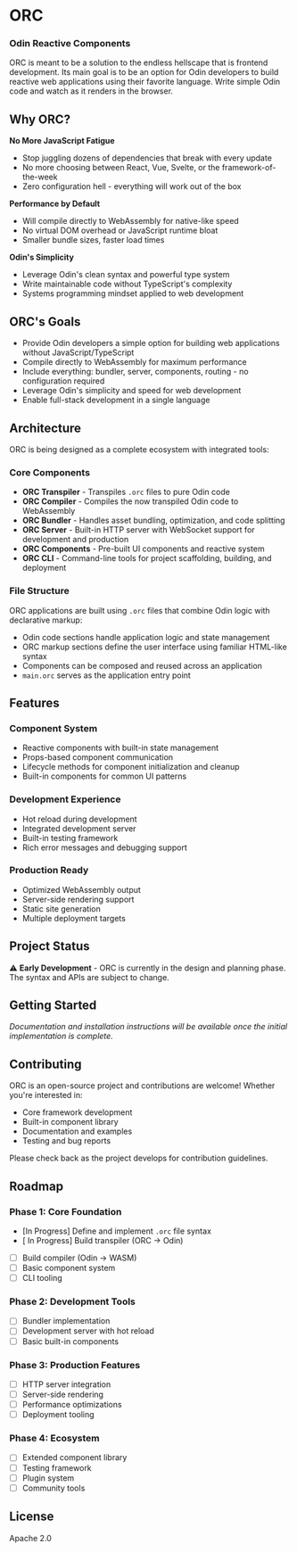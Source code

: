 # ORC
### Odin Reactive Components

ORC is meant to be a solution to the endless hellscape that is frontend development. Its main goal is to be an option for Odin developers to build reactive web applications using their favorite language. Write simple Odin code and watch as it renders in the browser.

## Why ORC?

**No More JavaScript Fatigue**
- Stop juggling dozens of dependencies that break with every update
- No more choosing between React, Vue, Svelte, or the framework-of-the-week
- Zero configuration hell - everything will work out of the box

**Performance by Default**
- Will compile directly to WebAssembly for native-like speed
- No virtual DOM overhead or JavaScript runtime bloat
- Smaller bundle sizes, faster load times

**Odin's Simplicity**
- Leverage Odin's clean syntax and powerful type system
- Write maintainable code without TypeScript's complexity
- Systems programming mindset applied to web development

## ORC's Goals

- Provide Odin developers a simple option for building web applications without JavaScript/TypeScript
- Compile directly to WebAssembly for maximum performance
- Include everything: bundler, server, components, routing - no configuration required
- Leverage Odin's simplicity and speed for web development
- Enable full-stack development in a single language

## Architecture

ORC is being designed as a complete ecosystem with integrated tools:

### Core Components
- **ORC Transpiler** - Transpiles `.orc` files to pure Odin code
- **ORC Compiler** - Compiles the now transpiled Odin code to WebAssembly
- **ORC Bundler** - Handles asset bundling, optimization, and code splitting
- **ORC Server** - Built-in HTTP server with WebSocket support for development and production
- **ORC Components** - Pre-built UI components and reactive system
- **ORC CLI** - Command-line tools for project scaffolding, building, and deployment

### File Structure
ORC applications are built using `.orc` files that combine Odin logic with declarative markup:
- Odin code sections handle application logic and state management
- ORC markup sections define the user interface using familiar HTML-like syntax
- Components can be composed and reused across an application
- `main.orc` serves as the application entry point

## Features

### Component System
- Reactive components with built-in state management
- Props-based component communication
- Lifecycle methods for component initialization and cleanup
- Built-in components for common UI patterns

### Development Experience
- Hot reload during development
- Integrated development server
- Built-in testing framework
- Rich error messages and debugging support

### Production Ready
- Optimized WebAssembly output
- Server-side rendering support
- Static site generation
- Multiple deployment targets

## Project Status

⚠️ **Early Development** - ORC is currently in the design and planning phase. The syntax and APIs are subject to change.

## Getting Started

*Documentation and installation instructions will be available once the initial implementation is complete.*

## Contributing

ORC is an open-source project and contributions are welcome! Whether you're interested in:
- Core framework development
- Built-in component library
- Documentation and examples
- Testing and bug reports

Please check back as the project develops for contribution guidelines.

## Roadmap

### Phase 1: Core Foundation
- [In Progress] Define and implement `.orc` file syntax
- [ In Progress] Build transpiler (ORC → Odin)
- [ ] Build compiler (Odin → WASM)
- [ ] Basic component system
- [ ] CLI tooling

### Phase 2: Development Tools
- [ ] Bundler implementation
- [ ] Development server with hot reload
- [ ] Basic built-in components

### Phase 3: Production Features
- [ ] HTTP server integration
- [ ] Server-side rendering
- [ ] Performance optimizations
- [ ] Deployment tooling

### Phase 4: Ecosystem
- [ ] Extended component library
- [ ] Testing framework
- [ ] Plugin system
- [ ] Community tools

## License

Apache 2.0

